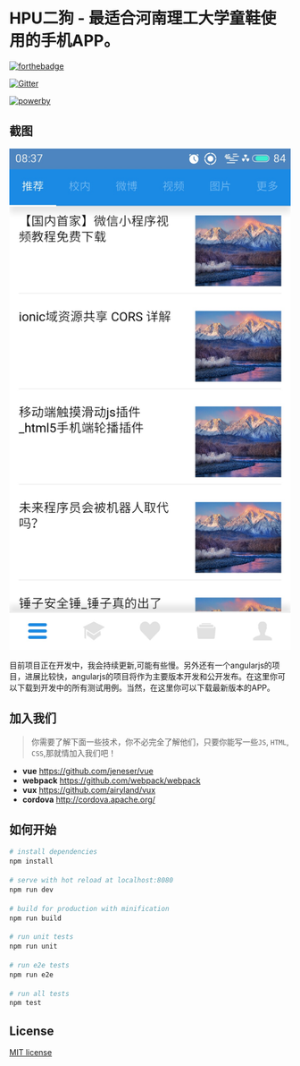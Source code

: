 # HPU二狗 - 最适合河南理工大学童鞋使用的手机APP。

[![forthebadge](http://forthebadge.com/images/badges/built-by-developers.svg)](http://)

[![Gitter](https://badges.gitter.im/LaraDock/laradock.svg)](https://gitter.im/LaraDock/laradock?utm_source=badge&utm_medium=badge&utm_campaign=pr-badge)

[![powerby](https://travis-ci.org/meolu/walden.svg?branch=master)](https://travis-ci.org/meolu/walden)

## 截图

![image](screenshot-home.jpg)


目前项目正在开发中，我会持续更新,可能有些慢。另外还有一个angularjs的项目，进展比较快，angularjs的项目将作为主要版本开发和公开发布。在这里你可以下载到开发中的所有测试用例。当然，在这里你可以下载最新版本的APP。

## 加入我们

> 你需要了解下面一些技术，你不必完全了解他们，只要你能写一些`JS`, `HTML`, `CSS`,那就情加入我们吧！

- **vue**  https://github.com/jeneser/vue
- **webpack**  https://github.com/webpack/webpack
- **vux**  https://github.com/airyland/vux
- **cordova** http://cordova.apache.org/

## 如何开始

``` bash
# install dependencies
npm install

# serve with hot reload at localhost:8080
npm run dev

# build for production with minification
npm run build

# run unit tests
npm run unit

# run e2e tests
npm run e2e

# run all tests
npm test
```

## License

[MIT license](http://opensource.org/licenses/MIT)

